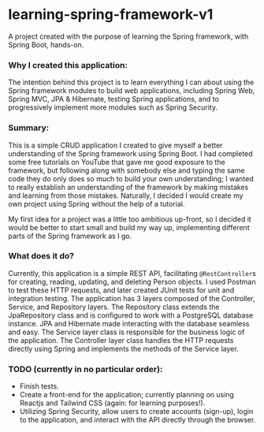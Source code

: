 # learning-spring-framework-v1
A project created with the purpose of learning the Spring framework, with Spring Boot, hands-on.

### Why I created this application:
The intention behind this project is to learn everything I can about using the Spring framework modules to build web applications, including Spring Web, Spring MVC, JPA & Hibernate, testing Spring applications, and to progressively implement more modules such as Spring Security.

### Summary:
This is a simple CRUD application I created to give myself a better understanding of the Spring framework using Spring Boot. I had completed some free tutorials on YouTube that gave me good exposure to the framework, but following along with somebody else and typing the same code they do only does so much to build your own understanding; I wanted to really establish an understanding of the framework by making mistakes and learning from those mistakes. Naturally, I decided I would create my own project using Spring without the help of a tutorial.

My first idea for a project was a little too ambitious up-front, so I decided it would be better to start small and build my way up, implementing different parts of the Spring framework as I go.

### What does it do?
Currently, this application is a simple REST API, facilitating ```@RestController```s for creating, reading, updating, and deleting Person objects. I used Postman to test these HTTP requests, and later created JUnit tests for unit and integration testing. The application has 3 layers composed of the Controller, Service, and Repository layers. The Repository class extends the JpaRepository class and is configured to work with a PostgreSQL database instance. JPA and Hibernate made interacting with the database seamless and easy. The Service layer class is responsible for the business logic of the application. The Controller layer class handles the HTTP requests directly using Spring and implements the methods of the Service layer.

### TODO (currently in no particular order):
- Finish tests.
- Create a front-end for the application; currently planning on using Reactjs and Tailwind CSS (again: for learning purposes!).
- Utilizing Spring Security, allow users to create accounts (sign-up), login to the application, and interact with the API directly through the browser.